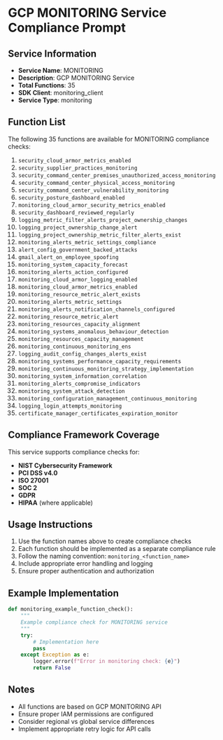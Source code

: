 # GCP MONITORING Service Compliance Prompt

## Service Information
- **Service Name**: MONITORING
- **Description**: GCP MONITORING Service
- **Total Functions**: 35
- **SDK Client**: monitoring_client
- **Service Type**: monitoring

## Function List
The following 35 functions are available for MONITORING compliance checks:

1. `security_cloud_armor_metrics_enabled`
2. `security_supplier_practices_monitoring`
3. `security_command_center_premises_unauthorized_access_monitoring`
4. `security_command_center_physical_access_monitoring`
5. `security_command_center_vulnerability_monitoring`
6. `security_posture_dashboard_enabled`
7. `monitoring_cloud_armor_security_metrics_enabled`
8. `security_dashboard_reviewed_regularly`
9. `logging_metric_filter_alerts_project_ownership_changes`
10. `logging_project_ownership_change_alert`
11. `logging_project_ownership_metric_filter_alerts_exist`
12. `monitoring_alerts_metric_settings_compliance`
13. `alert_config_government_backed_attacks`
14. `gmail_alert_on_employee_spoofing`
15. `monitoring_system_capacity_forecast`
16. `monitoring_alerts_action_configured`
17. `monitoring_cloud_armor_logging_enabled`
18. `monitoring_cloud_armor_metrics_enabled`
19. `monitoring_resource_metric_alert_exists`
20. `monitoring_alerts_metric_settings`
21. `monitoring_alerts_notification_channels_configured`
22. `monitoring_resource_metric_alert`
23. `monitoring_resources_capacity_alignment`
24. `monitoring_systems_anomalous_behaviour_detection`
25. `monitoring_resources_capacity_management`
26. `monitoring_continuous_monitoring_ens`
27. `logging_audit_config_changes_alerts_exist`
28. `monitoring_systems_performance_capacity_requirements`
29. `monitoring_continuous_monitoring_strategy_implementation`
30. `monitoring_system_information_correlation`
31. `monitoring_alerts_compromise_indicators`
32. `monitoring_system_attack_detection`
33. `monitoring_configuration_management_continuous_monitoring`
34. `logging_login_attempts_monitoring`
35. `certificate_manager_certificates_expiration_monitor`


## Compliance Framework Coverage
This service supports compliance checks for:
- **NIST Cybersecurity Framework**
- **PCI DSS v4.0**
- **ISO 27001**
- **SOC 2**
- **GDPR**
- **HIPAA** (where applicable)

## Usage Instructions
1. Use the function names above to create compliance checks
2. Each function should be implemented as a separate compliance rule
3. Follow the naming convention: `monitoring_<function_name>`
4. Include appropriate error handling and logging
5. Ensure proper authentication and authorization

## Example Implementation
```python
def monitoring_example_function_check():
    """
    Example compliance check for MONITORING service
    """
    try:
        # Implementation here
        pass
    except Exception as e:
        logger.error(f"Error in monitoring check: {e}")
        return False
```

## Notes
- All functions are based on GCP MONITORING API
- Ensure proper IAM permissions are configured
- Consider regional vs global service differences
- Implement appropriate retry logic for API calls
